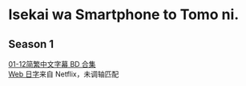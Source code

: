 # Isekai wa Smartphone to Tomo ni.

## Season 1

[01-12简繁中文字幕 BD 合集](https://github.com/Nekomoekissaten-SUB/Nekomoekissaten-Storage/releases/download/subtitles_pkg/Isesuma_BD_zho.7z)  
[Web 日字](https://github.com/Nekomoekissaten-SUB/Nekomoekissaten-Storage/releases/download/subtitle_jpn/Isesuma_jpn_NFLX.7z)来自 Netflix，未调轴匹配
